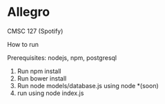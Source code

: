 # Allegro

CMSC 127 (Spotify) 

How to run

Prerequisites: nodejs, npm, postgresql

1. Run npm install
2. Run bower install
3. Run node models/database.js using node *(soon)
4. run using node index.js
